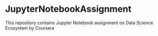# JupyterNotebookAssignment
This repository contains Jupyter Notebook assignment on Data Science Ecosystem by Coursera 
